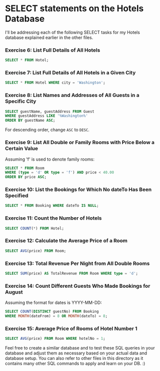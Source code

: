 # SELECT statements on the Hotels Database

I'll be addressing each of the following SELECT tasks for my Hotels database explained earlier in the other files.

### Exercise 6: List Full Details of All Hotels

```sql
SELECT * FROM Hotel;
```

### Exercise 7: List Full Details of All Hotels in a Given City


```sql
SELECT * FROM Hotel WHERE city = 'Washington';
```

### Exercise 8: List Names and Addresses of All Guests in a Specific City

```sql
SELECT guestName, guestAddress FROM Guest
WHERE guestAddress LIKE '%Washington%'
ORDER BY guestName ASC;
```

For descending order, change `ASC` to `DESC`.

### Exercise 9: List All Double or Family Rooms with Price Below a Certain Value

Assuming 'f' is used to denote family rooms:

```sql
SELECT * FROM Room
WHERE (type = 'd' OR type = 'f') AND price < 40.00
ORDER BY price ASC;
```

### Exercise 10: List the Bookings for Which No dateTo Has Been Specified

```sql
SELECT * FROM Booking WHERE dateTo IS NULL;
```

### Exercise 11: Count the Number of Hotels

```sql
SELECT COUNT(*) FROM Hotel;
```

### Exercise 12: Calculate the Average Price of a Room

```sql
SELECT AVG(price) FROM Room;
```

### Exercise 13: Total Revenue Per Night from All Double Rooms

```sql
SELECT SUM(price) AS TotalRevenue FROM Room WHERE type = 'd';
```

### Exercise 14: Count Different Guests Who Made Bookings for August

Assuming the format for dates is YYYY-MM-DD:

```sql
SELECT COUNT(DISTINCT guestNo) FROM Booking
WHERE MONTH(dateFrom) = 8 OR MONTH(dateTo) = 8;
```

### Exercise 15: Average Price of Rooms of Hotel Number 1

```sql
SELECT AVG(price) FROM Room WHERE hotelNo = 1;
```

Feel free to create a similar database and to test these SQL queries in your database and adjust them as necessary based on your actual data and database setup. You can also refer to other files in this directory as it contains many other SQL commands to apply and learn on your DB. :)
